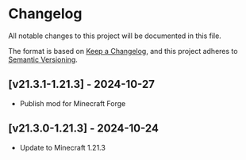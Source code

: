 # Changelog
All notable changes to this project will be documented in this file.

The format is based on [Keep a Changelog](https://keepachangelog.com/en/1.0.0/),
and this project adheres to [Semantic Versioning](https://semver.org/spec/v2.0.0.html).

## [v21.3.1-1.21.3] - 2024-10-27
- Publish mod for Minecraft Forge

## [v21.3.0-1.21.3] - 2024-10-24
- Update to Minecraft 1.21.3

[Keep a Changelog]: https://keepachangelog.com/en/1.0.0/
